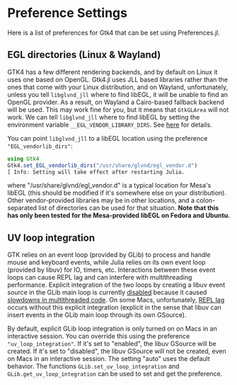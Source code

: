 # Preference Settings

Here is a list of preferences for Gtk4 that can be set using Preferences.jl.

## EGL directories (Linux & Wayland)

GTK4 has a few different rendering backends, and by default on Linux it uses one based on OpenGL. Gtk4.jl uses JLL based libraries rather than the ones that come with your Linux distribution, and on Wayland, unfortunately, unless you tell `libglvnd_jll` where to find libEGL, it will be unable to find an OpenGL provider. As a result, on Wayland a Cairo-based fallback backend will be used. This may work fine for you, but it means that `GtkGLArea` will not work. We can tell `libglvnd_jll` where to find libEGL by setting the environment variable `__EGL_VENDOR_LIBRARY_DIRS`. See [here](https://gitlab.freedesktop.org/glvnd/libglvnd/-/blob/master/src/EGL/icd_enumeration.md) for details.

You can point `libglvnd_jll` to a libEGL location using the preference `"EGL_vendorlib_dirs"`:
```julia
using Gtk4
Gtk4.set_EGL_vendorlib_dirs("/usr/share/glvnd/egl_vendor.d")
[ Info: Setting will take effect after restarting Julia.
```
where "/usr/share/glvnd/egl_vendor.d" is a typical location for Mesa's libEGL (this should be modified if it's somewhere else on your distribution). Other vendor-provided libraries may be in other locations, and a colon-separated list of directories can be used for that situation. **Note that this has only been tested for the Mesa-provided libEGL on Fedora and Ubuntu.**

## UV loop integration

GTK relies on an event loop (provided by GLib) to process and handle mouse and keyboard events, while Julia relies on its own event loop (provided by libuv) for IO, timers, etc. Interactions between these event loops can cause REPL lag and can interfere with multithreading performance. Explicit integration of the two loops by creating a libuv event source in the GLib main loop is currently [disabled](https://github.com/JuliaGraphics/Gtk.jl/pull/630) because it caused [slowdowns in multithreaded code](https://github.com/JuliaGraphics/Gtk.jl/issues/503). On some Macs, unfortunately, [REPL lag](https://github.com/JuliaGtk/Gtk4.jl/issues/23) occurs without this explicit integration (explicit in the sense that libuv can insert events in the GLib main loop through its own GSource).

By default, explicit GLib loop integration is only turned on on Macs in an interactive session. You can override this using the preference `"uv_loop_integration"`. If it's set to "enabled", the libuv GSource will be created. If it's set to "disabled", the libuv GSource will not be created, even on Macs in an interactive session. The setting "auto" uses the default behavior. The functions `GLib.set_uv_loop_integration` and `GLib.get_uv_loop_integration` can be used to set and get the preference.
